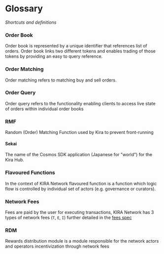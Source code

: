 # Glossary 

_Shortcuts and definitions_

### Order Book
Order book is represented by a unique identifier that references list of orders. Order book links two different tokens and enables trading of those tokens by providing an easy to query reference.

### Order Matching 
Order matching refers to matching buy and sell orders.

### Order Query 
Order query refers to the functionality enabling clients to access live state of orders within individual order books

### RMF
Random (Order) Matching Function used by Kira to prevent front-running

#### Sekai
The name of the Cosmos SDK application  (Japanese for "world") for the Kira Hub.

### Flavoured Functions
In the context of KIRA Network flavoured function is a function which logic flow is controlled by individual set of actors (e.g. governance or curators).

### Network Fees
Fees are paid by the user for executing transactions, KIRA Network has 3 types of network fees (`Τ`, `Ε`, `Ι`) further detailed in the [fees spec](fees.md)

### RDM
Rewards distribution module is a module responsible for the network actors and operators incentivization through network fees